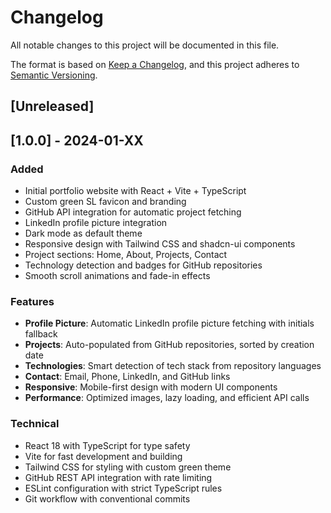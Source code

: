 # Changelog

All notable changes to this project will be documented in this file.

The format is based on [Keep a Changelog](https://keepachangelog.com/en/1.0.0/),
and this project adheres to [Semantic Versioning](https://semver.org/spec/v2.0.0.html).

## [Unreleased]

## [1.0.0] - 2024-01-XX

### Added
- Initial portfolio website with React + Vite + TypeScript
- Custom green SL favicon and branding
- GitHub API integration for automatic project fetching
- LinkedIn profile picture integration
- Dark mode as default theme
- Responsive design with Tailwind CSS and shadcn-ui components
- Project sections: Home, About, Projects, Contact
- Technology detection and badges for GitHub repositories
- Smooth scroll animations and fade-in effects

### Features
- **Profile Picture**: Automatic LinkedIn profile picture fetching with initials fallback
- **Projects**: Auto-populated from GitHub repositories, sorted by creation date
- **Technologies**: Smart detection of tech stack from repository languages
- **Contact**: Email, Phone, LinkedIn, and GitHub links
- **Responsive**: Mobile-first design with modern UI components
- **Performance**: Optimized images, lazy loading, and efficient API calls

### Technical
- React 18 with TypeScript for type safety
- Vite for fast development and building
- Tailwind CSS for styling with custom green theme
- GitHub REST API integration with rate limiting
- ESLint configuration with strict TypeScript rules
- Git workflow with conventional commits 